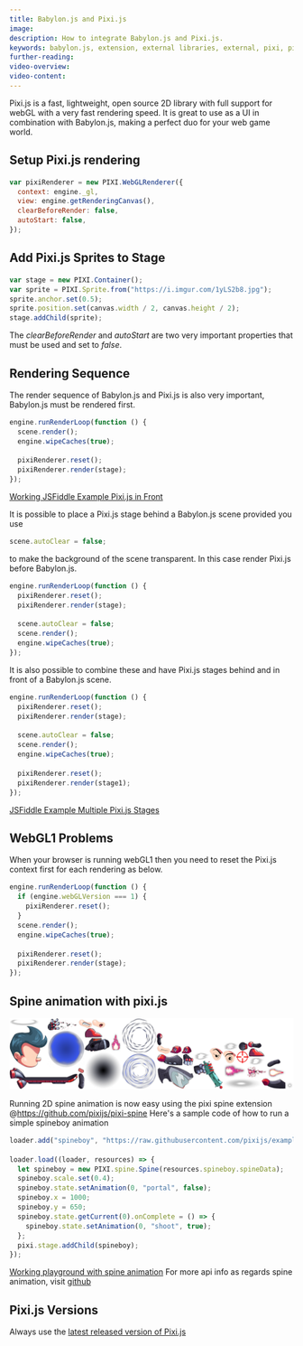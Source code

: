 ```yaml
---
title: Babylon.js and Pixi.js
image:
description: How to integrate Babylon.js and Pixi.js.
keywords: babylon.js, extension, external libraries, external, pixi, pixi.js
further-reading:
video-overview:
video-content:
---
```


Pixi.js is a fast, lightweight, open source 2D library with full support for webGL with a very fast rendering speed. It is great to use as a UI in combination with Babylon.js, making a perfect duo for your web game world.

## Setup Pixi.js rendering

```javascript
var pixiRenderer = new PIXI.WebGLRenderer({
  context: engine._gl,
  view: engine.getRenderingCanvas(),
  clearBeforeRender: false,
  autoStart: false,
});
```

## Add Pixi.js Sprites to Stage

```javascript
var stage = new PIXI.Container();
var sprite = PIXI.Sprite.from("https://i.imgur.com/1yLS2b8.jpg");
sprite.anchor.set(0.5);
sprite.position.set(canvas.width / 2, canvas.height / 2);
stage.addChild(sprite);
```

The _clearBeforeRender_ and _autoStart_ are two very important properties that must be used and set to _false_.

## Rendering Sequence

The render sequence of Babylon.js and Pixi.js is also very important, Babylon.js must be rendered first.

```javascript
engine.runRenderLoop(function () {
  scene.render();
  engine.wipeCaches(true);

  pixiRenderer.reset();
  pixiRenderer.render(stage);
});
```

[Working JSFiddle Example Pixi.js in Front](https://jsfiddle.net/y5q7Lb1v/40/)

It is possible to place a Pixi.js stage behind a Babylon.js scene provided you use

```javascript
scene.autoClear = false;
```

to make the background of the scene transparent. In this case render Pixi.js before Babylon.js.

```javascript
engine.runRenderLoop(function () {
  pixiRenderer.reset();
  pixiRenderer.render(stage);

  scene.autoClear = false;
  scene.render();
  engine.wipeCaches(true);
});
```

It is also possible to combine these and have Pixi.js stages behind and in front of a Babylon.js scene.

```javascript
engine.runRenderLoop(function () {
  pixiRenderer.reset();
  pixiRenderer.render(stage);

  scene.autoClear = false;
  scene.render();
  engine.wipeCaches(true);

  pixiRenderer.reset();
  pixiRenderer.render(stage1);
});
```

[JSFiddle Example Multiple Pixi.js Stages](https://jsfiddle.net/y5q7Lb1v/42/)

## WebGL1 Problems

When your browser is running webGL1 then you need to reset the Pixi.js context first for each rendering as below.

```javascript
engine.runRenderLoop(function () {
  if (engine.webGLVersion === 1) {
    pixiRenderer.reset();
  }
  scene.render();
  engine.wipeCaches(true);

  pixiRenderer.reset();
  pixiRenderer.render(stage);
});
```

## Spine animation with pixi.js

![image info](https://raw.githubusercontent.com/pixijs/examples/gh-pages/examples/assets/pixi-spine/spineboy-pro.png)

Running 2D spine animation is now easy using the pixi spine extension @https://github.com/pixijs/pixi-spine
Here's a sample code of how to run a simple spineboy animation

```javascript
loader.add("spineboy", "https://raw.githubusercontent.com/pixijs/examples/gh-pages/examples/assets/pixi-spine/spineboy-pro.json");

loader.load((loader, resources) => {
  let spineboy = new PIXI.spine.Spine(resources.spineboy.spineData);
  spineboy.scale.set(0.4);
  spineboy.state.setAnimation(0, "portal", false);
  spineboy.x = 1000;
  spineboy.y = 650;
  spineboy.state.getCurrent(0).onComplete = () => {
    spineboy.state.setAnimation(0, "shoot", true);
  };
  pixi.stage.addChild(spineboy);
});
```

[Working playground with spine animation](https://www.babylonjs-playground.com/#DX6LWQ)
For more api info as regards spine animation, visit [github](https://github.com/pixijs/pixi-spine)

## Pixi.js Versions

Always use the [latest released version of Pixi.js](https://github.com/pixijs/pixi.js/releases)
